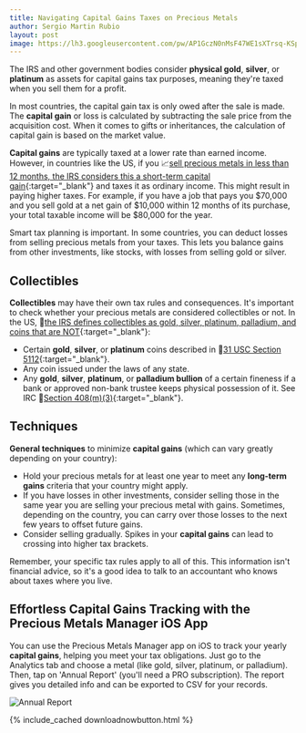 ```yaml
---
title: Navigating Capital Gains Taxes on Precious Metals
author: Sergio Martin Rubio
layout: post
image: https://lh3.googleusercontent.com/pw/AP1GczN0nMsF47WE1sXTrsq-KSpnnVXATK5-G7d037RWZUakXxNgEOXM57rUvCmfr0dGeFqbNPlqB8M3x5wZFPhkaHN7ZGhcIXfQ8BLm3EMP4wQVo1x3tBN4qBUR_F8IM6YC0OEsmysMYCUo1DZR7L5X7imE=w1200-h628-s-no?authuser=1
---
```


The IRS and other government bodies consider **physical gold**, **silver**, or **platinum** as assets for capital gains tax purposes, meaning they're taxed when you sell them for a profit.

In most countries, the capital gain tax is only owed after the sale is made. The **capital gain** or loss is calculated by subtracting the sale price from the acquisition cost. When it comes to gifts or inheritances, the calculation of capital gain is based on the market value.

**Capital gains** are typically taxed at a lower rate than earned income. However, in countries like the US, if you 📈[sell precious metals in less than 12 months, the IRS considers this a short-term capital gain](https://www.irs.gov/taxtopics/tc409){:target="_blank"} and taxes it as ordinary income. This might result in paying higher taxes. For example, if you have a job that pays you $70,000 and you sell gold at a net gain of $10,000 within 12 months of its purchase, your total taxable income will be $80,000 for the year.

Smart tax planning is important. In some countries, you can deduct losses from selling precious metals from your taxes. This lets you balance gains from other investments, like stocks, with losses from selling gold or silver.

## Collectibles

**Collectibles** may have their own tax rules and consequences. It's important to check whether your precious metals are considered collectibles or not. In the US, 📌[the IRS defines collectibles as gold, silver, platinum, palladium, and coins that are NOT](https://www.irs.gov/retirement-plans/investments-in-collectibles-in-individually-directed-qualified-plan-accounts){:target="_blank"}:

- Certain **gold**, **silver**, or **platinum** coins described in 📜[31 USC Section 5112](https://uscode.house.gov/view.xhtml?req=(title:31%20section:5112%20edition:prelim)%20OR%20(granuleid:USC-prelim-title31-section5112)&f=treesort&num=0&edition=prelim){:target="_blank"}.
- Any coin issued under the laws of any state.
- Any **gold**, **silver**, **platinum**, or **palladium bullion** of a certain fineness if a bank or approved non-bank trustee keeps physical possession of it. See IRC 📘[Section 408(m)(3)](https://uscode.house.gov/view.xhtml?req=(title:26%20section:408%20edition:prelim)%20OR%20(granuleid:USC-prelim-title26-section408)&f=treesort&edition=prelim&num=0&jumpTo=true#substructure-location_m){:target="_blank"}.

## Techniques

**General techniques** to minimize **capital gains** (which can vary greatly depending on your country):

- Hold your precious metals for at least one year to meet any **long-term gains** criteria that your country might apply.
- If you have losses in other investments, consider selling those in the same year you are selling your precious metal with gains. Sometimes, depending on the country, you can carry over those losses to the next few years to offset future gains.
- Consider selling gradually. Spikes in your **capital gains** can lead to crossing into higher tax brackets.

Remember, your specific tax rules apply to all of this. This information isn't financial advice, so it's a good idea to talk to an accountant who knows about taxes where you live.

## Effortless Capital Gains Tracking with the Precious Metals Manager iOS App

You can use the Precious Metals Manager app on iOS to track your yearly **capital gains**, helping you meet your tax obligations. Just go to the Analytics tab and choose a metal (like gold, silver, platinum, or palladium). Then, tap on 'Annual Report' (you'll need a PRO subscription). The report gives you detailed info and can be exported to CSV for your records.

<img class="img-fluid" src="https://lh3.googleusercontent.com/pw/AP1GczP_h1IRc2QMOzC3Fy-tR7ru4KdErqv0g5mK2tynsqdntbdazU-9L-7mX3m-dVwaDiyU1pSy2v939Ehk-DPisyuWjwoGI0eimYWoRuorF3C4e_BoHHDNcu9niXz1euU9JM6UDykAJKRc-jH7ziszqkdn=w1920-h1080-s-no-gm?authuser=0" alt="Annual Report" />

{% include_cached downloadnowbutton.html %}
<br>

